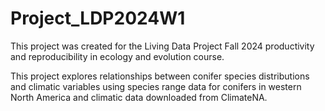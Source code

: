 # Project_LDP2024W1
This project was created for the Living Data Project Fall 2024 productivity and reproducibility in ecology and evolution course. 

This project explores relationships between conifer species distributions and climatic variables using species range data for conifers in western North America and climatic data downloaded from ClimateNA.